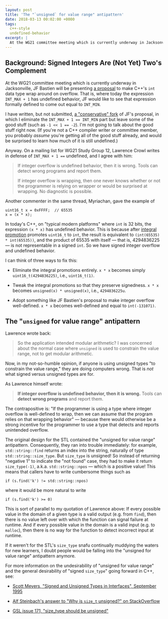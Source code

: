 ```yaml
---
layout: post
title: 'The "`unsigned` for value range" antipattern'
date: 2018-03-13 00:02:00 +0000
tags:
  c++-style
  undefined-behavior
excerpt: |
  At the WG21 committee meeting which is currently underway in Jacksonville, JF Bastien will be presenting [a proposal](http://www.open-std.org/jtc1/sc22/wg21/docs/papers/2018/p0907r0.html) to make C++'s `int` data type wrap around on overflow.
---
```


## Background: Signed Integers Are (Not Yet) Two's Complement

At the WG21 committee meeting which is currently underway in Jacksonville,
JF Bastien will be presenting [a proposal](http://www.open-std.org/jtc1/sc22/wg21/docs/papers/2018/p0907r0.html)
to make C++'s `int` data type wrap around on overflow. That is, where today the expression `INT_MAX + 1`
has undefined behavior, JF would like to see that expression formally defined
to come out equal to `INT_MIN`.

I have written, but not submitted, [a "conservative" fork](https://quuxplusone.github.io/draft/twosc-conservative.html)
of JF's proposal, in which I eliminate the `INT_MAX + 1 == INT_MIN` part but leave
some of the good stuff (such as `-1 << 1 == -2`). I'm not going to talk about the
good stuff right now. (If you're not a C++ compiler writer or committee member,
you probably *assume* you're getting all of the good stuff already, and would be
surprised to learn how much of it is still undefined.)

Anyway. On a mailing list for WG21 Study Group 12, Lawrence Crowl writes
in defense of `INT_MAX + 1 ==` undefined, and I agree with him:

> If integer overflow is undefined behavior, then it is wrong.
> Tools can detect wrong programs and report them.
>
> If integer overflow is wrapping, then one never knows whether or
> not the programmer is relying on wrapper or would be surprised at
> wrapping.  No diagnostic is possible.

Another commenter in the same thread, Myriachan, gave the example of

    uint16_t x = 0xFFFF;  // 65535
    x = (x * x);

In today's C++, on "typical modern platforms" where `int` is 32 bits,
the expression `(x * x)` has undefined behavior.
This is because after [integral promotion](http://en.cppreference.com/w/cpp/language/implicit_conversion#Numeric_promotions)
promotes `uint16_t` to `int`, the result is equivalent to `(int(65535) * int(65535))`, 
and the product of 65535 with itself — that is, 4294836225 — is not representable in a signed `int`.
So we have signed integer overflow and undefined behavior.

I can think of three ways to fix this:

* Eliminate the integral promotions entirely. `x * x` becomes simply `uint16_t(4294836225)`, i.e., `uint16_t(1)`.

* Tweak the integral promotions so that they preserve signedness. `x * x` becomes `unsigned(x) * unsigned(x)`, i.e., `4294836225u`.

* Adopt something like JF Bastien's proposal to make integer overflow well-defined. `x * x` becomes well-defined and equal to `int(-131071)`.


## The "`unsigned` for value range" antipattern

Lawrence wrote back:

> So the application intended modular arithmetic?  I was concerned about
> the normal case where `unsigned` is used to constrain the value range,
> not to get modular arithmetic.

Now, in my not-so-humble opinion, if anyone is using unsigned types
"to constrain the value range," they are doing computers wrong.
That is *not* what signed versus unsigned types are for.

As Lawrence himself wrote:

> **If integer overflow is undefined behavior, then it is wrong.**
> Tools can **detect wrong programs** and report them.

The contrapositive is: "If the programmer is using a type where integer overflow
is well-defined to wrap, then we can assume that the program relies on that
wrapping behavior" — because there would otherwise be a strong incentive for the
programmer to use a type that detects and reports unintended overflow.

The original design for the STL contained the "unsigned for value range" antipattern.
Consequently, they ran into trouble immediately: for example, `std::string::find`
returns an index into the string, naturally of type `std::string::size_type`.
But `size_type` is unsigned!  So instead of returning "negative 1" to indicate
the "not found" case, they had to make it return `size_type(-1)`, a.k.a.
`std::string::npos` — which is a positive value!  This means that callers have
to write cumbersome things such as

    if (s.find('k') != std::string::npos)

where it would be more natural to write

    if (s.find('k') >= 0)

This is sort of parallel to my quotation of Lawrence above:
If every possible value in the domain of a given type is a valid output (e.g. from `find`),
then there is no value left over with which the function can signal failure at runtime.
And if every possible value in the domain is a valid input (e.g. to `malloc`),
then there is no way for the function to detect incorrect input at runtime.

If it weren't for the STL's `size_type` snafu continually muddying the waters for
new learners, I doubt people would be falling into the "unsigned for value range"
antipattern anymore.

For more information on the undesirability of "unsigned for value range"
and the general desirability of "signed `size_type`" going forward in C++,
see:

* [Scott Meyers, "Signed and Unsigned Types in Interfaces", September 1995](http://www.aristeia.com/Papers/C++ReportColumns/sep95.pdf)

* [Alf Steinbach's answer to "Why is `size_t` unsigned?" on StackOverflow](https://stackoverflow.com/questions/10168079/why-is-size-t-unsigned/)

* [GSL issue 171, "size_type should be unsigned"](https://github.com/Microsoft/GSL/issues/171)
